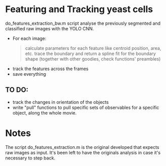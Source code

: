 # Featuring and Tracking yeast cells

do_features_extraction_bw.m script analyse the previously segmented and classified raw images with the YOLO CNN.

  - For each image: 
      > calculate parameters for each feature like centroid position, area, etc.
      > trace the boundary and return a spline fit for the boundary shape (together with other goodies, check functions' preambles)
  - track the features across the frames
  - save everything

## TO DO: 
- track the changes in orientation of the objects
- write "pull" functions to pull specific sets of observables for a specific object, along the whole movie.

# Notes
The script do_features_extraction.m is the original developed that expects raw images as input. It's been left to have the originals analysis in case it's necessary to step back.
